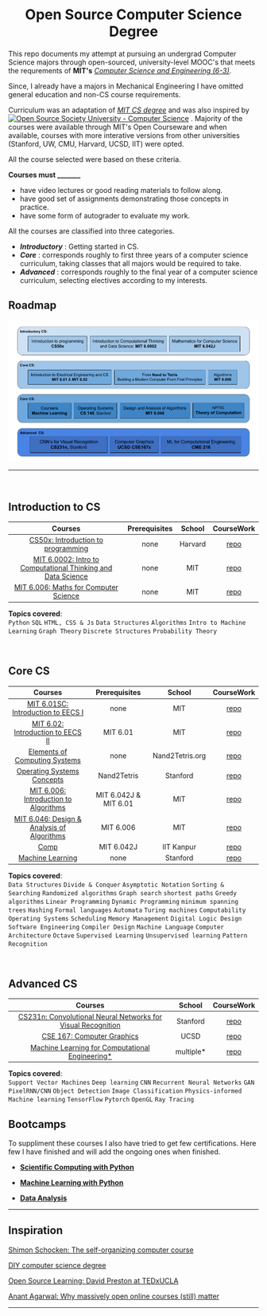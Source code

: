 <h1 align=center> Open Source Computer Science Degree </h1>

This repo documents my attempt at pursuing an undergrad Computer Science majors through open-sourced, university-level MOOC's that meets the requrements of **MIT's** [_Computer Science and Engineering (6-3)_](http://catalog.mit.edu/degree-charts/computer-science-engineering-course-6-3/).

Since, I already have a majors in Mechanical Engineering I have omitted general education and non-CS course requirements.

Curriculum was an adaptation of [_MIT CS degree_](http://catalog.mit.edu/degree-charts/computer-science-engineering-course-6-3/) and was also inspired by [![Open Source Society University - Computer Science](https://img.shields.io/badge/OSSU-computer--science-blue.svg)](https://github.com/ossu/computer-science) . Majority of the courses were
available through MIT's Open Courseware and when available, courses with more interative versions from other universities (Stanford, UW, CMU, Harvard, UCSD, IIT) were opted.

All the course selected were based on these criteria.

**Courses must _______**
* have video lectures or good reading materials to follow along.
* have good set of assignments demonstrating those concepts in practice.
* have some form of autograder to evaluate my work.

All the courses are classified into three categories.
- **_Introductory_** : Getting started in CS.
- **_Core_** : corresponds roughly to first three years of a computer science curriculum, taking classes that all majors would be required to take.
- **_Advanced_** : corresponds roughly to the final year of a computer science curriculum, selecting electives according to my interests.

## Roadmap
![curriculum](assets/roadmap.png)

----------------

<br>

## **Introduction to CS**

Courses | Prerequisites | School | CourseWork |
:--: | :--: | :--: | :--: |
[CS50x: Introduction to programming](https://cs50.harvard.edu/x/2021/) | none | Harvard | [repo](https://github.com/GopalKrishna-P/cs50x#readme) |
[MIT 6.0002: Intro to Computational Thinking and Data Science](https://ocw.mit.edu/courses/electrical-engineering-and-computer-science/6-0002-introduction-to-computational-thinking-and-data-science-fall-2016/index.htm) | none | MIT | [repo](https://github.com/GopalKrishna-P/MIT_6.0002#readme)
[MIT 6.006: Maths for Computer Science](https://ocw.mit.edu/courses/electrical-engineering-and-computer-science/6-042j-mathematics-for-computer-science-spring-2015) | none | MIT | [repo](https://github.com/GopalKrishna-P/MIT_6.042J#readme)

**Topics covered**: <br>
`Python`
`SQL`
`HTML, CSS & Js`
`Data Structures`
`Algorithms`
`Intro to Machine Learning`
`Graph Theory`
`Discrete Structures`
`Probability Theory`

<br>

## **Core CS**

Courses | Prerequisites | School | CourseWork |
:--: | :--: | :--: | :--: |
[MIT 6.01SC: Introduction to EECS I](https://ocw.mit.edu/courses/electrical-engineering-and-computer-science/6-01sc-introduction-to-electrical-engineering-and-computer-science-i-spring-2011/index.htm) | none | MIT | [repo](https://github.com/GopalKrishna-P/MIT_6.01SC#readme)
[MIT 6.02: Introduction to EECS II](https://ocw.mit.edu/courses/electrical-engineering-and-computer-science/6-02-introduction-to-eecs-ii-digital-communication-systems-fall-2012/index.htm) | MIT 6.01 | MIT | [repo](https://github.com/GopalKrishna-P/MIT_6.02#readme)
[Elements of Computing Systems](https://www.nand2tetris.org/) | none  | Nand2Tetris.org | [repo](https://github.com/GopalKrishna-P/NAND2Tetris#readme)
[Operating Systems Concepts](https://web.stanford.edu/~ouster/cgi-bin/cs140-spring20/lectures.php) | Nand2Tetris | Stanford | [repo](https://github.com/GopalKrishna-P/OS_coursework#readme)
[MIT 6.006: Introduction to Algorithms](https://ocw.mit.edu/courses/electrical-engineering-and-computer-science/6-006-introduction-to-algorithms-fall-2011/) | MIT 6.042J & MIT 6.01  | MIT | [repo]()
[MIT 6.046: Design & Analysis of Algorithms](https://ocw.mit.edu/courses/electrical-engineering-and-computer-science/6-046j-design-and-analysis-of-algorithms-spring-2015/) | MIT 6.006  | MIT | [repo]()
[Comp](https://nptel.ac.in/courses/106/104/106104028/) | MIT 6.042J | IIT Kanpur | [repo]()
[Machine Learning](https://www.coursera.org/learn/machine-learning) | none | Stanford | [repo](https://github.com/GopalKrishna-P/Intro_to_MachineLearning#readme)

**Topics covered**: <br>
`Data Structures`
`Divide & Conquer`
`Asymptotic Notation`
`Sorting & Searching`
`Randomized algorithms`
`Graph search`
`shortest paths`
`Greedy algorithms`
`Linear Programming`
`Dynamic Programming`
`minimum spanning trees`
`Hashing`
`Formal languages`
`Automata`
`Turing machines`
`Computability`
`Operating Systems`
`Scheduling`
`Memory Management`
`Digital Logic Design`
`Software Engineering`
`Compiler Design`
`Machine Language`
`Computer Architecture`
`Octave`
`Supervised Learning`
`Unsupervised learning`
`Pattern Recognition`

<br>

## **Advanced CS**

Courses |  School | CourseWork |
:--: | :--: | :--: |
[CS231n: Convolutional Neural Networks for Visual Recognition](http://cs231n.stanford.edu/2017/syllabus.html) | Stanford | [repo]()
[CSE 167: Computer Graphics](http://cseweb.ucsd.edu/~viscomp/classes/cse167/wi19/) | UCSD | [repo]()
[Machine Learning for Computational Engineering*]() | multiple* | [repo]()

**Topics covered**: <br>
`Support Vector Machines`
`Deep learning`
`CNN`
`Recurrent Neural Networks`
`GAN`
`PixelRNN/CNN`
`Object Detection`
`Image Classification`
`Physics-informed Machine learning`
`TensorFlow`
`Pytorch`
`OpenGL`
`Ray Tracing`

## Bootcamps
To suppliment these courses I also have tried to get few certifications. Here few I have finished and will add the ongoing ones when finished.

- [**Scientific Computing with Python**](https://www.freecodecamp.org/certification/_gk_/scientific-computing-with-python-v7)

- [**Machine Learning with Python**](https://www.freecodecamp.org/certification/_gk_/machine-learning-with-python-v7)

- [**Data Analysis**](https://www.freecodecamp.org/certification/_gk_/data-analysis-with-python-v7)

-----------------

## Inspiration

[Shimon Schocken: The self-organizing computer course](https://www.youtube.com/watch?v=iE7YRHxwoDs)

[DIY computer science degree](http://opencs.wikidot.com/)

[Open Source Learning: David Preston at TEDxUCLA](https://www.youtube.com/watch?v=mp0-QQQgv7s)

[Anant Agarwal: Why massively open online courses (still) matter](https://www.youtube.com/watch?v=rYwTA5RA9eU)

---------
